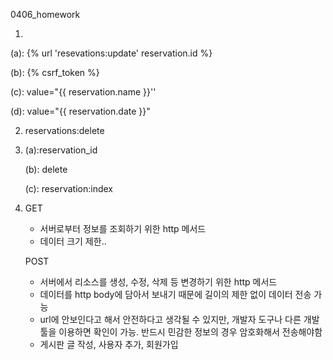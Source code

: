 0406_homework

1. 

   (a):  {% url 'resevations:update' reservation.id %}

   (b): {% csrf_token %}

   (c):  value="{{ reservation.name }}''

   (d): value="{{ reservation.date }}"

   

2. reservations:delete

   

3. (a):reservation_id

   (b): delete

   (c): reservation:index

   

4. GET

   - 서버로부터 정보를 조회하기 위한 http 메서드
   - 데이터 크기 제한..

   POST

   - 서버에서 리소스를 생성, 수정,  삭제 등 변경하기 위한 http 메서드
   - 데이터를 http body에 담아서 보내기 때문에 길이의 제한 없이 데이터 전송 가능
   - url에 안보인다고 해서 안전하다고 생각될 수 있지만, 개발자 도구나 다른 개발 툴을 이용하면 확인이 가능. 반드시 민감한 정보의 경우 암호화해서 전송해야함
   - 게시판 글 작성, 사용자 추가, 회원가입
